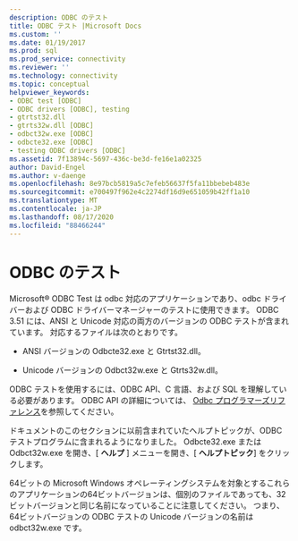 ```yaml
---
description: ODBC のテスト
title: ODBC テスト |Microsoft Docs
ms.custom: ''
ms.date: 01/19/2017
ms.prod: sql
ms.prod_service: connectivity
ms.reviewer: ''
ms.technology: connectivity
ms.topic: conceptual
helpviewer_keywords:
- ODBC test [ODBC]
- ODBC drivers [ODBC], testing
- gtrtst32.dll
- gtrts32w.dll [ODBC]
- odbct32w.exe [ODBC]
- odbcte32.exe [ODBC]
- testing ODBC drivers [ODBC]
ms.assetid: 7f13894c-5697-436c-be3d-fe16e1a02325
author: David-Engel
ms.author: v-daenge
ms.openlocfilehash: 8e97bcb5819a5c7efeb56637f5fa11bbebeb483e
ms.sourcegitcommit: e700497f962e4c2274df16d9e651059b42ff1a10
ms.translationtype: MT
ms.contentlocale: ja-JP
ms.lasthandoff: 08/17/2020
ms.locfileid: "88466244"
---
```

# <a name="odbc-test"></a>ODBC のテスト
Microsoft® ODBC Test は odbc 対応のアプリケーションであり、odbc ドライバーおよび ODBC ドライバーマネージャーのテストに使用できます。 ODBC 3.51 には、ANSI と Unicode 対応の両方のバージョンの ODBC テストが含まれています。 対応するファイルは次のとおりです。  
  
-   ANSI バージョンの Odbcte32.exe と Gtrtst32.dll。  
  
-   Unicode バージョンの Odbct32w.exe と Gtrts32w.dll。  
  
 ODBC テストを使用するには、ODBC API、C 言語、および SQL を理解している必要があります。 ODBC API の詳細については、 [Odbc プログラマーズリファレンス](../odbc/reference/odbc-programmer-s-reference.md)を参照してください。  
  
 ドキュメントのこのセクションに以前含まれていたヘルプトピックが、ODBC テストプログラムに含まれるようになりました。 Odbcte32.exe または Odbct32w.exe を開き、[ **ヘルプ** ] メニューを開き、[ **ヘルプトピック**] をクリックします。  
  
 64ビットの Microsoft Windows オペレーティングシステムを対象とするこれらのアプリケーションの64ビットバージョンは、個別のファイルであっても、32ビットバージョンと同じ名前になっていることに注意してください。 つまり、64ビットバージョンの ODBC テストの Unicode バージョンの名前は odbct32w.exe です。
